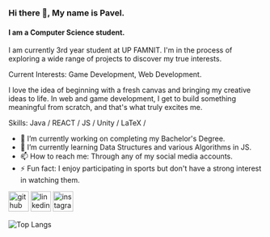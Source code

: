 ### Hi there 👋, My name is Pavel.
#### I am a Computer Science student.

I am currently 3rd year student at UP FAMNIT. I'm in the process of exploring a wide range of projects to discover my true interests.

Current Interests: Game Development, Web Development.

I love the idea of beginning with a fresh canvas and bringing my creative ideas to life. In web and game development, I get to build something meaningful from scratch, and that's what truly excites me.

Skills: Java / REACT / JS / Unity / LaTeX / 

- 🔭 I’m currently working on completing my Bachelor's Degree. 
- 🌱 I’m currently learning Data Structures and various Algorithms in JS. 
- 📫 How to reach me: Through any of my social media accounts. 
- ⚡ Fun fact: I enjoy participating in sports but don't have a strong interest in watching them. 


[<img src='https://pngimg.com/uploads/github/github_PNG72.png' alt='github' height='40'>](https://github.com/Paveljolak)  [<img src='https://pngimg.com/uploads/linkedIn/linkedIn_PNG33.png' alt='linkedin' height='40'>](https://www.linkedin.com/in/pavel-jolakoski-687b3228b//)  [<img src='https://pngimg.com/uploads/instagram/instagram_PNG9.png' alt='instagram' height='40'>](https://www.instagram.com/pavel_jolak/)  


![Top Langs](https://github-readme-stats.vercel.app/api/top-langs/?username=Paveljolak&theme=tokyonight)



<!--
**Paveljolak/Paveljolak** is a ✨ _special_ ✨ repository because its `README.md` (this file) appears on your GitHub profile.

Here are some ideas to get you started:

- 🔭 I’m currently working on ...
- 🌱 I’m currently learning ...
- 👯 I’m looking to collaborate on ...
- 🤔 I’m looking for help with ...
- 💬 Ask me about ...
- 📫 How to reach me: ...
- 😄 Pronouns: ...
- ⚡ Fun fact: ...
-->
